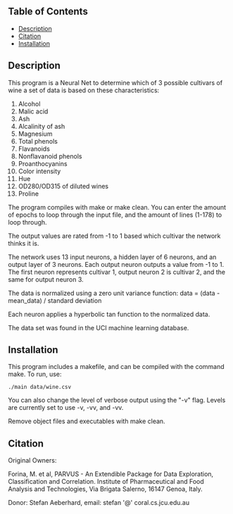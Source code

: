 ## Table of Contents

- [Description](#description)
- [Citation](#citation)
- [Installation](#installation)

## Description

This program is a Neural Net to determine which of 3 possible cultivars of wine a set
of data is based on these characteristics:

1) Alcohol
2) Malic acid
3) Ash
4) Alcalinity of ash
5) Magnesium
6) Total phenols
7) Flavanoids
8) Nonflavanoid phenols
9) Proanthocyanins
10) Color intensity
11) Hue
12) OD280/OD315 of diluted wines
13) Proline 

The program compiles with make or make clean. You can enter the amount of epochs to
loop through the input file, and the amount of lines (1-178) to loop through.

The output values are rated from -1 to 1 based which cultivar the network thinks it 
is.

The network uses 13 input neurons, a hidden layer of 6 neurons, and an output layer
of 3 neurons. Each output neuron outputs a value from -1 to 1. The first neuron
represents cultivar 1, output neuron 2 is cultivar 2, and the same for output neuron
3. 

The data is normalized using a zero unit variance function:
data = (data - mean_data) / standard deviation

Each neuron applies a hyperbolic tan function to the normalized data.


The data set was found in the UCI machine learning database.

## Installation
This program includes a makefile, and can be compiled with the command make. To run, use:

```console
./main data/wine.csv
```

You can also change the level of verbose output using the "-v" flag.
Levels are currently set to use -v, -vv, and -vv.

Remove object files and executables with make clean.

## Citation

Original Owners:

Forina, M. et al, PARVUS -
An Extendible Package for Data Exploration, Classification and Correlation.
Institute of Pharmaceutical and Food Analysis and Technologies, Via Brigata Salerno,
16147 Genoa, Italy.

Donor:
Stefan Aeberhard, email: stefan '@' coral.cs.jcu.edu.au
